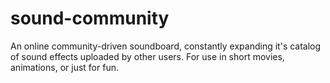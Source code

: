 # sound-community
An online community-driven soundboard, constantly expanding it's catalog of sound effects uploaded by other users. For use in short movies, animations, or just for fun.
